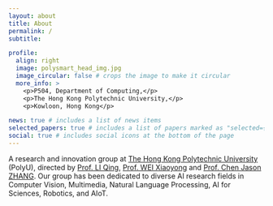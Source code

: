 ```yaml
---
layout: about
title: About
permalink: /
subtitle: 

profile:
  align: right
  image: polysmart_head_img.jpg
  image_circular: false # crops the image to make it circular
  more_info: >
    <p>P504, Department of Computing,</p>
    <p>The Hong Kong Polytechnic University,</p>
    <p>Kowloon, Hong Kong</p>

news: true # includes a list of news items
selected_papers: true # includes a list of papers marked as "selected={true}"
social: true # includes social icons at the bottom of the page
---
```


A research and innovation group at [The Hong Kong Polytechnic University](https://www.polyu.edu.hk/) (PolyU), directed by [Prof. LI Qing](https://www.polyu.edu.hk/comp/people/academic-staff/prof-li-qing/), [Prof. WEI Xiaoyong](https://www.polyu.edu.hk/comp/people/emeritus-honorary-adjunct-and-visiting/wei-xiaoyong---visiting/) and [Prof. Chen Jason ZHANG](https://www.zhangchen.info/). Our group has been dedicated to diverse AI research fields in Computer Vision, Multimedia, Natural Language Processing, AI for Sciences, Robotics, and AIoT.
